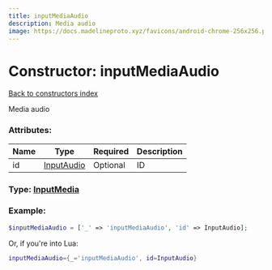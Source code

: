 ```yaml
---
title: inputMediaAudio
description: Media audio
image: https://docs.madelineproto.xyz/favicons/android-chrome-256x256.png
---
```

# Constructor: inputMediaAudio  
[Back to constructors index](index.md)



Media audio

### Attributes:

| Name     |    Type       | Required | Description |
|----------|---------------|----------|-------------|
|id|[InputAudio](../types/InputAudio.md) | Optional|ID|



### Type: [InputMedia](../types/InputMedia.md)


### Example:

```php
$inputMediaAudio = ['_' => 'inputMediaAudio', 'id' => InputAudio];
```  


Or, if you're into Lua:

```lua
inputMediaAudio={_='inputMediaAudio', id=InputAudio}

```



